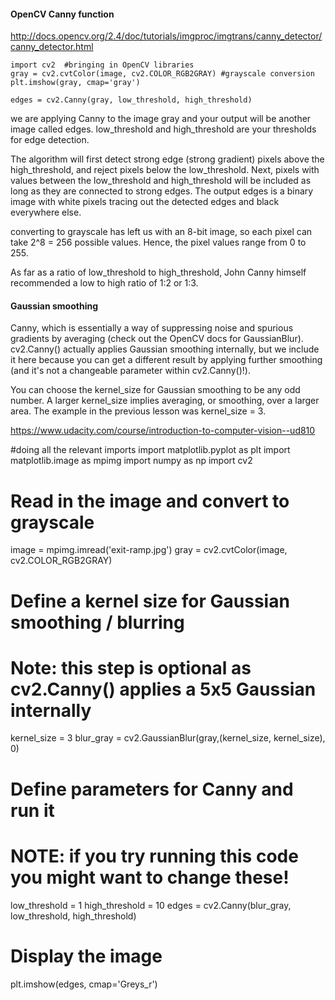 #### OpenCV Canny function
http://docs.opencv.org/2.4/doc/tutorials/imgproc/imgtrans/canny_detector/canny_detector.html


    import cv2  #bringing in OpenCV libraries
    gray = cv2.cvtColor(image, cv2.COLOR_RGB2GRAY) #grayscale conversion
    plt.imshow(gray, cmap='gray')

    edges = cv2.Canny(gray, low_threshold, high_threshold)

we are applying Canny to the image gray and your output will be another image called edges. low_threshold and high_threshold are your thresholds for edge detection.

The algorithm will first detect strong edge (strong gradient) pixels above the high_threshold, and reject pixels below the low_threshold. Next, pixels with values between the low_threshold and high_threshold will be included as long as they are connected to strong edges. The output edges is a binary image with white pixels tracing out the detected edges and black everywhere else.

converting to grayscale has left us with an 8-bit image, so each pixel can take 2^8 = 256 possible values. Hence, the pixel values range from 0 to 255.

As far as a ratio of low_threshold to high_threshold, John Canny himself recommended a low to high ratio of 1:2 or 1:3.

#### Gaussian smoothing

Canny, which is essentially a way of suppressing noise and spurious gradients by averaging (check out the OpenCV docs for GaussianBlur). cv2.Canny() actually applies Gaussian smoothing internally, but we include it here because you can get a different result by applying further smoothing (and it's not a changeable parameter within cv2.Canny()!).

You can choose the kernel_size for Gaussian smoothing to be any odd number. A larger kernel_size implies averaging, or smoothing, over a larger area. The example in the previous lesson was kernel_size = 3.

https://www.udacity.com/course/introduction-to-computer-vision--ud810

#doing all the relevant imports
import matplotlib.pyplot as plt
import matplotlib.image as mpimg
import numpy as np
import cv2

# Read in the image and convert to grayscale
image = mpimg.imread('exit-ramp.jpg')
gray = cv2.cvtColor(image, cv2.COLOR_RGB2GRAY)

# Define a kernel size for Gaussian smoothing / blurring
# Note: this step is optional as cv2.Canny() applies a 5x5 Gaussian internally
kernel_size = 3
blur_gray = cv2.GaussianBlur(gray,(kernel_size, kernel_size), 0)

# Define parameters for Canny and run it
# NOTE: if you try running this code you might want to change these!
low_threshold = 1
high_threshold = 10
edges = cv2.Canny(blur_gray, low_threshold, high_threshold)

# Display the image
plt.imshow(edges, cmap='Greys_r')
